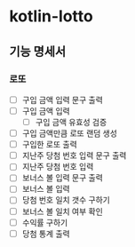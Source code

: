 # kotlin-lotto

## 기능 명세서

### 로또

- [ ] 구입 금액 입력 문구 출력
- [ ] 구입 금액 입력
    - [ ] 구입 금액 유효성 검증
- [ ] 구입 금액만큼 로또 랜덤 생성
- [ ] 구입한 로또 출력
- [ ] 지난주 당첨 번호 입력 문구 출력
- [ ] 지난주 당첨 번호 입력
- [ ] 보너스 볼 입력 문구 출력
- [ ] 보너스 볼 입력
- [ ] 당첨 번호 일치 갯수 구하기
- [ ] 보너스 볼 일치 여부 확인
- [ ] 수익률 구하기
- [ ] 당첨 통계 출력